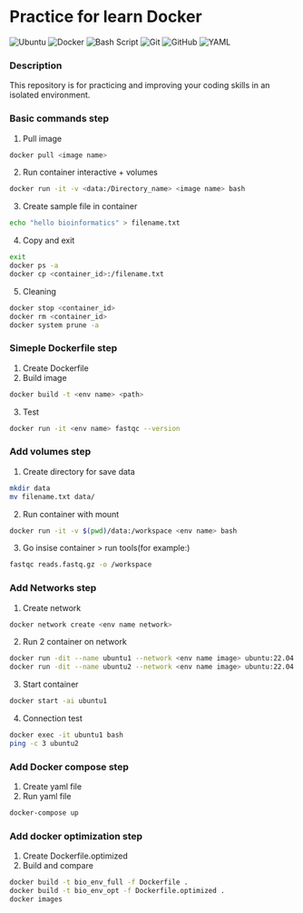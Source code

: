 # Practice for learn Docker
![Ubuntu](https://img.shields.io/badge/Ubuntu-E95420?style=for-the-badge&logo=ubuntu&logoColor=white)
![Docker](https://img.shields.io/badge/docker-%230db7ed.svg?style=for-the-badge&logo=docker&logoColor=white)
![Bash Script](https://img.shields.io/badge/bash_script-%23121011.svg?style=for-the-badge&logo=gnu-bash&logoColor=white)
![Git](https://img.shields.io/badge/git-%23F05033.svg?style=for-the-badge&logo=git&logoColor=white)
![GitHub](https://img.shields.io/badge/github-%23121011.svg?style=for-the-badge&logo=github&logoColor=white)
![YAML](https://img.shields.io/badge/yaml-%23ffffff.svg?style=for-the-badge&logo=yaml&logoColor=151515)


### Description
This repository is for practicing and improving your coding skills in an isolated environment.

### Basic commands step
1. Pull image
```bash
docker pull <image name>
```
2. Run container interactive + volumes
```bash
docker run -it -v <data:/Directory_name> <image name> bash
```
3. Create sample file in container
```bash
echo "hello bioinformatics" > filename.txt
```
4. Copy and exit
```bash
exit
docker ps -a
docker cp <container_id>:/filename.txt
```
5. Cleaning
```bash
docker stop <container_id>
docker rm <container_id>
docker system prune -a
```

### Simeple Dockerfile step
1. Create Dockerfile
2. Build image
```bash
docker build -t <env name> <path>
```
3. Test
```bash
docker run -it <env name> fastqc --version
```

### Add volumes step
1. Create directory for save data
```bash
mkdir data
mv filename.txt data/
```
2. Run container with mount
```bash
docker run -it -v $(pwd)/data:/workspace <env name> bash
```
3. Go insise container > run tools(for example:)
```bash
fastqc reads.fastq.gz -o /workspace
```

### Add Networks step
1. Create network
```bash
docker network create <env name network>
```
2. Run 2 container on network
```bash
docker run -dit --name ubuntu1 --network <env name image> ubuntu:22.04 bash
docker run -dit --name ubuntu2 --network <env name image> ubuntu:22.04 bash
```
3. Start container
```bash
docker start -ai ubuntu1
```
4. Connection test
```bash
docker exec -it ubuntu1 bash
ping -c 3 ubuntu2
```

### Add Docker compose step
1. Create yaml file
2. Run yaml file
```bash
docker-compose up
```

### Add docker optimization step
1. Create Dockerfile.optimized
2. Build and compare
```bash
docker build -t bio_env_full -f Dockerfile .
docker build -t bio_env_opt -f Dockerfile.optimized .
docker images
```
